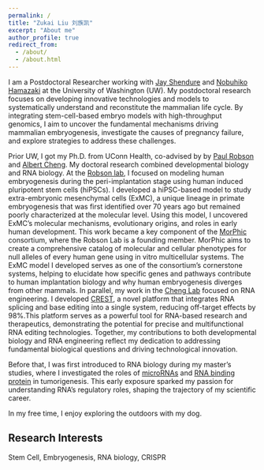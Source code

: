 ```yaml
---
permalink: /
title: "Zukai Liu 刘族凯"
excerpt: "About me"
author_profile: true
redirect_from: 
  - /about/
  - /about.html
---
```

I am a Postdoctoral Researcher working with [Jay Shendure](https://shendure-web.gs.washington.edu/) and [Nobuhiko Hamazaki](https://www.hamazaki-lab.com/) at the University of Washington (UW). My postdoctoral research focuses on developing innovative technologies and models to systematically understand and reconstitute the mammalian life cycle. By integrating stem-cell-based embryo models with high-throughput genomics, I aim to uncover the fundamental mechanisms driving mammalian embryogenesis, investigate the causes of pregnancy failure, and explore strategies to address these challenges. 

Prior UW, I got my Ph.D. from UConn Health, co-advised by by [Paul Robson](https://www.jax.org/research-and-faculty/faculty/paul-robson) and [Albert Cheng](https://cheng.bio/). My doctoral research combined developmental biology and RNA biology. At the [Robson lab](https://www.jax.org/research-and-faculty/research-labs/the-robson-lab), I focused on modeling human embryogenesis during the peri-implantation stage using human induced pluripotent stem cells (hiPSCs). I developed a hiPSC-based model to study extra-embryonic mesenchymal cells (ExMC), a unique lineage in primate embryogenesis that was first identified over 70 years ago but remained poorly characterized at the molecular level. Using this model, I uncovered ExMC’s molecular mechanisms, evolutionary origins, and roles in early human development. This work became a key component of the [MorPhic](https://morphic.bio/) consortium, where the Robson Lab is a founding member. MorPhic aims to create a comprehensive catalog of molecular and cellular phenotypes for null alleles of every human gene using in vitro multicellular systems. The ExMC model I developed serves as one of the consortium’s cornerstone systems, helping to elucidate how specific genes and pathways contribute to human implantation biology and why human embryogenesis diverges from other mammals. In parallel, my work in the [Cheng Lab](https://cheng.bio/) focused on RNA engineering. I developed [CREST](https://doi.org/10.1093/nar/gkad547), a novel platform that integrates RNA splicing and base editing into a single system, reducing off-target effects by 98%.This platform serves as a powerful tool for RNA-based research and therapeutics, demonstrating the potential for precise and multifunctional RNA editing technologies. Together, my contributions to both developmental biology and RNA engineering reflect my dedication to addressing fundamental biological questions and driving technological innovation.

Before that, I was first introduced to RNA biology during my master’s studies, where I investigated the roles of [microRNAs](https://academic.oup.com/jmcb/article/10/4/302/5059631?login=false) and [RNA binding protein](https://www.nature.com/articles/s41467-022-29309-1) in tumorigenesis. This early exposure sparked my passion for understanding RNA’s regulatory roles, shaping the trajectory of my scientific career.

In my free time, I enjoy exploring the outdoors with my dog.

## Research Interests
Stem Cell, Embryogenesis, RNA biology, CRISPR